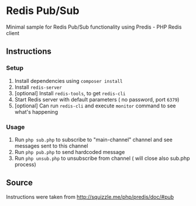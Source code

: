 # Redis Pub/Sub
Minimal sample for Redis Pub/Sub functionality using Predis - PHP Redis client

## Instructions
### Setup
1. Install dependencies using `composer install`
2. Install `redis-server`
3. [optional] Install `redis-tools`, to get `redis-cli`
4. Start Redis server with default parameters ( no password, port `6379`)
5. [optional] Can run `redis-cli` and execute `monitor` command to see what's happening

### Usage
1. Run `php sub.php` to subscribe to "main-channel" channel and see messages sent to this channel
2. Run `php pub.php` to send hardcoded message
3. Run `php unsub.php` to unsubscribe from channel ( will close also sub.php process)

## Source
Instructions were taken from http://squizzle.me/php/predis/doc/#pub